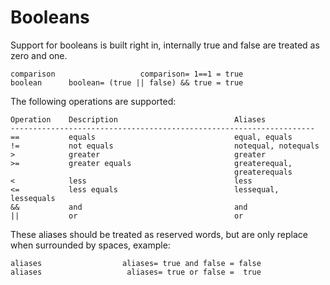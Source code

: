 Booleans
========

Support for booleans is built right in, internally true and false are treated
as zero and one.

    comparison                   comparison= 1==1 = true
    boolean      boolean= (true || false) && true = true

The following operations are supported:

    Operation    Description                          Aliases
    --------------------------------------------------------------------
    ==           equals                               equal, equals
    !=           not equals                           notequal, notequals
    >            greater                              greater
    >=           greater equals                       greaterequal,
                                                      greaterequals
    <            less                                 less
    <=           less equals                          lessequal, lessequals
    &&           and                                  and
    ||           or                                   or

These aliases should be treated as reserved words, but are only replace when
surrounded by spaces, example:

    aliases                  aliases= true and false = false
    aliases                   aliases= true or false =  true